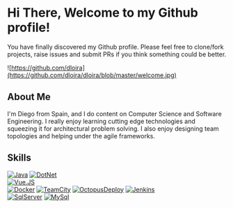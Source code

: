 # Hi There, Welcome to my Github profile!
You have finally discovered my Github profile.
Please feel free to clone/fork projects, raise issues and submit PRs if you think something could be better.

![https://github.com/dloira](https://github.com/dloira/dloira/blob/master/welcome.jpg)

## About Me
I'm Diego from Spain, and I do content on Computer Science and Software Engineering. I really enjoy learning cutting edge technologies and squeezing it for architectural problem solving. I also enjoy designing team topologies and helping under the agile frameworks. 

## Skills
[![Java](https://img.shields.io/badge/Java-007396?style=for-the-badge&logo=java&logoColor=white&labelColor=101010)]()
[![DotNet](https://img.shields.io/badge/Dotnet-512BD4?style=for-the-badge&logo=dotnet&logoColor=white&labelColor=101010)]()
</br>
[![Vue.JS](https://img.shields.io/badge/Vue.JS-4FC08D?style=for-the-badge&logo=vue.js&logoColor=white&labelColor=101010)]()
</br>
[![Docker](https://img.shields.io/badge/Docker-2496ED?style=for-the-badge&logo=docker&logoColor=white&labelColor=101010)]()
[![TeamCity](https://img.shields.io/badge/TeamCity-000000?style=for-the-badge&logo=teamcity&logoColor=white&labelColor=101010)]()
[![OctopusDeploy](https://img.shields.io/badge/OctopusDeploy-2F93E0?style=for-the-badge&logo=octopusdeploy&logoColor=white&labelColor=101010)]()
[![Jenkins](https://img.shields.io/badge/Jenkins-D24939?style=for-the-badge&logo=jenkins&logoColor=white&labelColor=101010)]()
</br>
[![SqlServer](https://img.shields.io/badge/SqlServer-CC2927?style=for-the-badge&logo=sqlserver&logoColor=white&labelColor=101010)]()
[![MySql](https://img.shields.io/badge/MySql-4479A1?style=for-the-badge&logo=mysql&logoColor=white&labelColor=101010)]()
